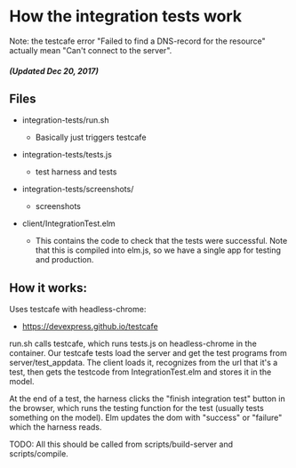 # How the integration tests work

Note: the testcafe error "Failed to find a DNS-record for the resource"
actually mean "Can't connect to the server".

##### (Updated Dec 20, 2017)

## Files

- integration-tests/run.sh
  - Basically just triggers testcafe

- integration-tests/tests.js
  - test harness and tests

- integration-tests/screenshots/
  - screenshots

- client/IntegrationTest.elm
  - This contains the code to check that the tests were successful.
    Note that this is compiled into elm.js, so we have a
    single app for testing and production.


## How it works:

Uses testcafe with headless-chrome:
- https://devexpress.github.io/testcafe

run.sh calls testcafe, which runs tests.js on headless-chrome in the
container. Our testcafe tests load the server and get the test programs
from server/test_appdata. The client loads it, recognizes from the url
that it's a test, then gets the testcode from IntegrationTest.elm and
stores it in the model.

At the end of a test, the harness clicks the "finish integration test"
button in the browser, which runs the testing function for the test
(usually tests something on the model). Elm updates the dom with
"success" or "failure" which the harness reads.

TODO: All this should be called from scripts/build-server and
scripts/compile.


